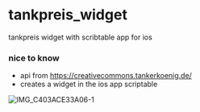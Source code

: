 # tankpreis_widget
tankpreis widget with scribtable app for ios

### nice to know 
- api from https://creativecommons.tankerkoenig.de/
- creates a widget in the ios app scriptable


![IMG_C403ACE33A06-1](https://github.com/l3l342/tankpreis_widget/assets/75950537/0f08b939-a99a-4a03-9519-487ad882c78c)
